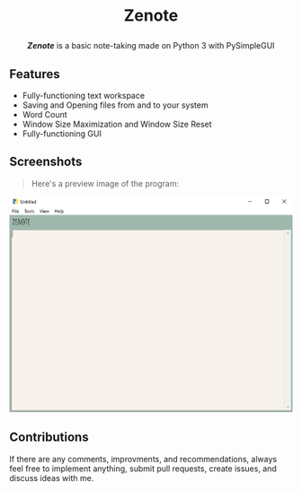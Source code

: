 # <p align='center'>Zenote</p>

<p align='center'><b><i>Zenote</i></b> is a basic note-taking made on Python 3 with PySimpleGUI

## Features
- Fully-functioning text workspace
- Saving and Opening files from and to your system
- Word Count
- Window Size Maximization and Window Size Reset
- Fully-functioning GUI

## Screenshots
> Here's a preview image of the program:

![preview](https://github.com/29yabuki/PySimpleGui-Notepad/blob/main/images/sample_image.png)

## Contributions
If there are any comments, improvments, and recommendations, always feel free to implement anything, submit pull requests, create issues, and discuss ideas with me.

